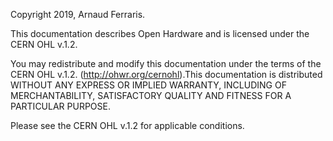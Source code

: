 Copyright 2019, Arnaud Ferraris.

This documentation describes Open Hardware and is licensed under the
CERN OHL v.1.2.

You may redistribute and modify this documentation under the terms of the
CERN OHL v.1.2. (http://ohwr.org/cernohl).This documentation is distributed
WITHOUT ANY EXPRESS OR IMPLIED WARRANTY, INCLUDING OF MERCHANTABILITY, 
SATISFACTORY QUALITY AND FITNESS FOR A PARTICULAR PURPOSE.

Please see the CERN OHL v.1.2 for applicable conditions.